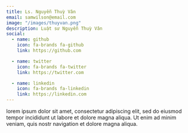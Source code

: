 ```yaml
---
title: Ls. Nguyễn Thuỳ Vân
email: samwilson@email.com
image: "/images/thuyvan.png"
description: Luật sư Nguyễn Thuỳ Vân
social:
  - name: github
    icon: fa-brands fa-github
    link: https://github.com

  - name: twitter
    icon: fa-brands fa-twitter
    link: https://twitter.com

  - name: linkedin
    icon: fa-brands fa-linkedin
    link: https://linkedin.com
---
```


lorem ipsum dolor sit amet, consectetur adipiscing elit, sed do eiusmod tempor incididunt ut labore et dolore magna aliqua. Ut enim ad minim veniam, quis nostr navigation et dolore magna aliqua.
